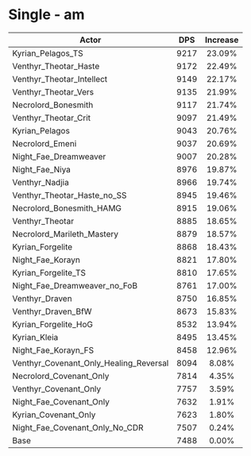 # Single - am
| Actor | DPS | Increase |
|---|:---:|:---:|
|Kyrian_Pelagos_TS|9217|23.09%|
|Venthyr_Theotar_Haste|9172|22.49%|
|Venthyr_Theotar_Intellect|9149|22.17%|
|Venthyr_Theotar_Vers|9135|21.99%|
|Necrolord_Bonesmith|9117|21.74%|
|Venthyr_Theotar_Crit|9097|21.49%|
|Kyrian_Pelagos|9043|20.76%|
|Necrolord_Emeni|9037|20.69%|
|Night_Fae_Dreamweaver|9007|20.28%|
|Night_Fae_Niya|8976|19.87%|
|Venthyr_Nadjia|8966|19.74%|
|Venthyr_Theotar_Haste_no_SS|8945|19.46%|
|Necrolord_Bonesmith_HAMG|8915|19.06%|
|Venthyr_Theotar|8885|18.65%|
|Necrolord_Marileth_Mastery|8879|18.57%|
|Kyrian_Forgelite|8868|18.43%|
|Night_Fae_Korayn|8821|17.80%|
|Kyrian_Forgelite_TS|8810|17.65%|
|Night_Fae_Dreamweaver_no_FoB|8761|17.00%|
|Venthyr_Draven|8750|16.85%|
|Venthyr_Draven_BfW|8673|15.83%|
|Kyrian_Forgelite_HoG|8532|13.94%|
|Kyrian_Kleia|8495|13.45%|
|Night_Fae_Korayn_FS|8458|12.96%|
|Venthyr_Covenant_Only_Healing_Reversal|8094|8.08%|
|Necrolord_Covenant_Only|7814|4.35%|
|Venthyr_Covenant_Only|7757|3.59%|
|Night_Fae_Covenant_Only|7632|1.91%|
|Kyrian_Covenant_Only|7623|1.80%|
|Night_Fae_Covenant_Only_No_CDR|7507|0.24%|
|Base|7488|0.00%|
